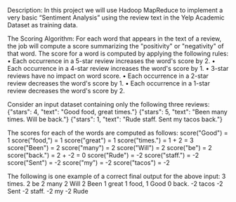 Description:
In this project we will use Hadoop MapReduce to implement a very basic “Sentiment Analysis” using the review text in the Yelp Academic Dataset as training data. 

The Scoring Algorithm:
For each word that appears in the text of a review, the job will compute a score summarizing the "positivity" or "negativity" of that word.
The score for a word is computed by applying the following rules:
•	Each occurrence in a 5-star review increases the word's score by 2.
•	Each occurrence in a 4-star review increases the word's score by 1.
•	3-star reviews have no impact on word score.
•	Each occurrence in a 2-star review decreases the word's score by 1.
•	Each occurrence in a 1-star review decreases the word's score by 2.

Consider an input dataset containing only the following three reviews:
{"stars": 4, "text": "Good food, great times."}
{"stars": 5, "text": "Been many times. Will be back."}
{"stars": 1, "text": "Rude staff. Sent my tacos back."}

The scores for each of the words are computed as follows:
score("Good") = 1
score("food,") = 1
score("great") = 1
score("times.") = 1 + 2 = 3
score("Been") = 2
score("many") = 2
score("Will") = 2
score("be") = 2
score("back.") = 2 + -2 = 0
score("Rude") = -2
score("staff.") = -2
score("Sent") = -2
score("my") = -2
score("tacos") = -2

The following is one example of a correct final output for the above input:
3    times.
2    be
2    many
2    Will
2    Been
1    great
1    food,
1    Good
0    back.
-2    tacos
-2    Sent
-2    staff.
-2    my
-2    Rude

